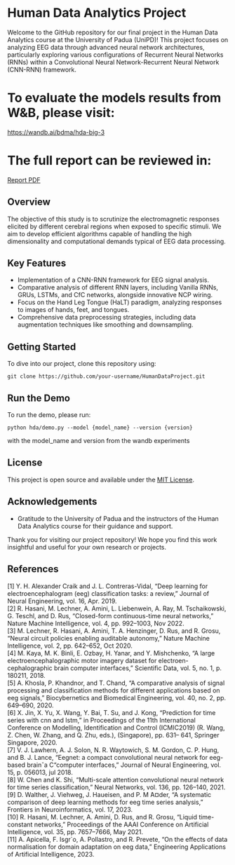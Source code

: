 # Human Data Analytics Project

Welcome to the GitHub repository for our final project in the Human Data Analytics course at the University of Padua (UniPD)! This project focuses on analyzing EEG data through advanced neural network architectures, particularly exploring various configurations of Recurrent Neural Networks (RNNs) within a Convolutional Neural Network-Recurrent Neural Network (CNN-RNN) framework.

# To evaluate the models results from W&B, please visit:
https://wandb.ai/bdma/hda-big-3

# The full report can be reviewed in:
<a href="https://github.com/Action52/HumanDataProject/blob/main/report/report_final.pdf">Report PDF</a>

## Overview

The objective of this study is to scrutinize the electromagnetic responses elicited by different cerebral regions when exposed to specific stimuli. We aim to develop efficient algorithms capable of handling the high dimensionality and computational demands typical of EEG data processing.

## Key Features

- Implementation of a CNN-RNN framework for EEG signal analysis.
- Comparative analysis of different RNN layers, including Vanilla RNNs, GRUs, LSTMs, and CfC networks, alongside innovative NCP wiring.
- Focus on the Hand Leg Tongue (HaLT) paradigm, analyzing responses to images of hands, feet, and tongues.
- Comprehensive data preprocessing strategies, including data augmentation techniques like smoothing and downsampling.

## Getting Started

To dive into our project, clone this repository using:

`git clone https://github.com/your-username/HumanDataProject.git`

## Run the Demo
To run the demo, please run:

`python hda/demo.py --model {model_name} --version {version}`

with the model_name and version from the wandb experiments

## License

This project is open source and available under the [MIT License](LICENSE).

## Acknowledgements

- Gratitude to the University of Padua and the instructors of the Human Data Analytics course for their guidance and support.

Thank you for visiting our project repository! We hope you find this work insightful and useful for your own research or projects.

## References

[1] Y. H. Alexander Craik and J. L. Contreras-Vidal, “Deep learning for
electroencephalogram (eeg) classification tasks: a review,” Journal of
Neural Engineering, vol. 16, Apr. 2019.  
[2] R. Hasani, M. Lechner, A. Amini, L. Liebenwein, A. Ray,
M. Tschaikowski, G. Teschl, and D. Rus, “Closed-form continuous-time
neural networks,” Nature Machine Intelligence, vol. 4, pp. 992–1003,
Nov 2022.  
[3] M. Lechner, R. Hasani, A. Amini, T. A. Henzinger, D. Rus, and
R. Grosu, “Neural circuit policies enabling auditable autonomy,” Nature
Machine Intelligence, vol. 2, pp. 642–652, Oct 2020.  
[4] M. Kaya, M. K. Binli, E. Ozbay, H. Yanar, and Y. Mishchenko,
“A large electroencephalographic motor imagery dataset for electroen-
cephalographic brain computer interfaces,” Scientific Data, vol. 5, no. 1,
p. 180211, 2018.  
[5] A. Khosla, P. Khandnor, and T. Chand, “A comparative analysis of signal
processing and classification methods for different applications based on
eeg signals,” Biocybernetics and Biomedical Engineering, vol. 40, no. 2,
pp. 649–690, 2020.  
[6] X. Jin, X. Yu, X. Wang, Y. Bai, T. Su, and J. Kong, “Prediction for
time series with cnn and lstm,” in Proceedings of the 11th International
Conference on Modelling, Identification and Control (ICMIC2019)
(R. Wang, Z. Chen, W. Zhang, and Q. Zhu, eds.), (Singapore), pp. 631–
641, Springer Singapore, 2020.  
[7] V. J. Lawhern, A. J. Solon, N. R. Waytowich, S. M. Gordon, C. P.
Hung, and B. J. Lance, “Eegnet: a compact convolutional neural
network for eeg-based brainˆa C“computer interfaces,” Journal of Neural
Engineering, vol. 15, p. 056013, jul 2018.  
[8] W. Chen and K. Shi, “Multi-scale attention convolutional neural network
for time series classification,” Neural Networks, vol. 136, pp. 126–140,
2021.  
[9] D. Walther, J. Viehweg, J. Haueisen, and P. M  ̃A¤der, “A systematic
comparison of deep learning methods for eeg time series analysis,”
Frontiers in Neuroinformatics, vol. 17, 2023.  
[10] R. Hasani, M. Lechner, A. Amini, D. Rus, and R. Grosu, “Liquid time-
constant networks,” Proceedings of the AAAI Conference on Artificial
Intelligence, vol. 35, pp. 7657–7666, May 2021.  
[11] A. Apicella, F. Isgr`o, A. Pollastro, and R. Prevete, “On the effects of
data normalisation for domain adaptation on eeg data,” Engineering
Applications of Artificial Intelligence, 2023.  
